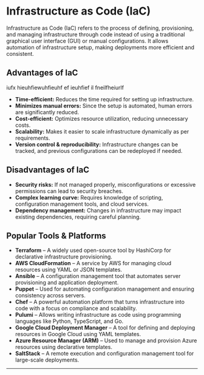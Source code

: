 # Infrastructure as Code (IaC)

Infrastructure as Code (IaC) refers to the process of defining, provisioning, and managing infrastructure through code instead of using a traditional graphical user interface (GUI) or manual configurations. It allows automation of infrastructure setup, making deployments more efficient and consistent.

## Advantages of IaC
iufx hieuhfiewuhfieuhf ef ieuhfief il fneilfheiurlf

- **Time-efficient:** Reduces the time required for setting up infrastructure.
- **Minimizes manual errors:** Since the setup is automated, human errors are significantly reduced.
- **Cost-efficient:** Optimizes resource utilization, reducing unnecessary costs.
- **Scalability:** Makes it easier to scale infrastructure dynamically as per requirements.
- **Version control & reproducibility:** Infrastructure changes can be tracked, and previous configurations can be redeployed if needed.

## Disadvantages of IaC

- **Security risks:** If not managed properly, misconfigurations or excessive permissions can lead to security breaches.
- **Complex learning curve:** Requires knowledge of scripting, configuration management tools, and cloud services.
- **Dependency management:** Changes in infrastructure may impact existing dependencies, requiring careful planning.

## Popular Tools & Platforms

- **Terraform** – A widely used open-source tool by HashiCorp for declarative infrastructure provisioning.
- **AWS CloudFormation** – A service by AWS for managing cloud resources using YAML or JSON templates.
- **Ansible** – A configuration management tool that automates server provisioning and application deployment.
- **Puppet** – Used for automating configuration management and ensuring consistency across servers.
- **Chef** – A powerful automation platform that turns infrastructure into code with a focus on compliance and scalability.
- **Pulumi** – Allows writing infrastructure as code using programming languages like Python, TypeScript, and Go.
- **Google Cloud Deployment Manager** – A tool for defining and deploying resources in Google Cloud using YAML templates.
- **Azure Resource Manager (ARM)** – Used to manage and provision Azure resources using declarative templates.
- **SaltStack** – A remote execution and configuration management tool for large-scale deployments.

---  
